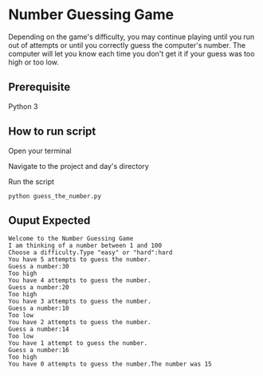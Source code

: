 # Number Guessing Game

Depending on   the game's difficulty, you may continue playing until you run out of attempts or until you correctly guess the computer's number. The computer will let you know each time you don't get it if your guess was too high or too low. 

## Prerequisite
Python 3

## How to run script
Open your terminal

Navigate to the project and day's directory

Run the script

`python guess_the_number.py`

## Ouput Expected
```
Welcome to the Number Guessing Game
I am thinking of a number between 1 and 100
Choose a difficulty.Type "easy" or "hard":hard
You have 5 attempts to guess the number.
Guess a number:30
Too high
You have 4 attempts to guess the number.
Guess a number:20
Too high
You have 3 attempts to guess the number.
Guess a number:10
Too low
You have 2 attempts to guess the number.
Guess a number:14
Too low
You have 1 attempt to guess the number.
Guess a number:16
Too high
You have 0 attempts to guess the number.The number was 15
```

